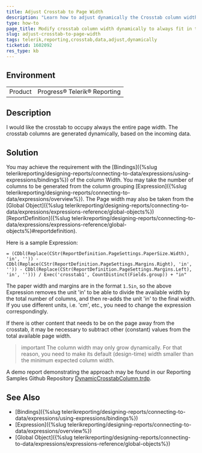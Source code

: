 ```yaml
---
title: Adjust Crosstab to Page Width
description: "Learn how to adjust dynamically the Crosstab column width based on the incoming grouping data so that it always fits within a single page."
type: how-to
page_title: Modify crosstab column width dynamically to always fit in the page
slug: adjust-crosstab-to-page-width
tags: telerik,reporting,crosstab,data,adjust,dynamically
ticketid: 1602092
res_type: kb
---
```


## Environment

<table>
	<tbody>
		<tr>
			<td>Product</td>
			<td>Progress® Telerik® Reporting</td>
		</tr>
	</tbody>
</table>

## Description

I would like the crosstab to occupy always the entire page width. The crosstab columns are generated dynamically, based on the incoming data.

## Solution

You may achieve the requirement with the [Bindings]({%slug telerikreporting/designing-reports/connecting-to-data/expressions/using-expressions/bindings%}) of the column Width. You may take the number of columns to be generated from the column grouping [Expression]({%slug telerikreporting/designing-reports/connecting-to-data/expressions/overview%}). The Page width may also be taken from the [Global Object]({%slug telerikreporting/designing-reports/connecting-to-data/expressions/expressions-reference/global-objects%}) [ReportDefinition]({%slug telerikreporting/designing-reports/connecting-to-data/expressions/expressions-reference/global-objects%}#reportdefinition).

Here is a sample Expression:

`= (CDbl(Replace(CStr(ReportDefinition.PageSettings.PaperSize.Width), 'in', '')) - CDbl(Replace(CStr(ReportDefinition.PageSettings.Margins.Right), 'in', '')) - CDbl(Replace(CStr(ReportDefinition.PageSettings.Margins.Left), 'in', ''))) / Exec('crosstab1', CountDistinct(Fields.group)) + "in"`

The paper width and margins are in the format `1.5in`, so the above Expression removes the unit 'in' to be able to divide the available width by the total number of columns, and then re-adds the unit 'in' to the final width. If you use different units, i.e. 'cm', etc., you need to change the expression correspondingly.

If there is other content that needs to be on the page away from the crosstab, it may be necessary to subtract other (constant) values from the total available page width.

>important The column width may only grow dynamically. For that reason, you need to make its default (design-time) width smaller than the minimum expected column width.

A demo report demonstrating the approach may be found in our Reporting Samples Github Repository [DynamicCrosstabColumn.trdp](https://github.com/telerik/reporting-samples/blob/master/DynamicCrosstabColumn.trdp).

## See Also

* [Bindings]({%slug telerikreporting/designing-reports/connecting-to-data/expressions/using-expressions/bindings%})
* [Expression]({%slug telerikreporting/designing-reports/connecting-to-data/expressions/overview%})
* [Global Object]({%slug telerikreporting/designing-reports/connecting-to-data/expressions/expressions-reference/global-objects%})
